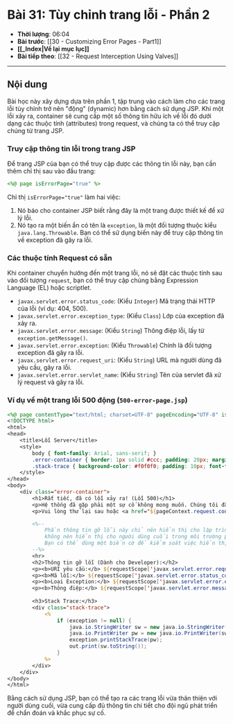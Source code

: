 # Bài 31: Tùy chỉnh trang lỗi - Phần 2

- **Thời lượng**: 06:04
- **Bài trước**: [[30 - Customizing Error Pages - Part1]]
- **[[_Index|Về lại mục lục]]**
- **Bài tiếp theo**: [[32 - Request Interception Using Valves]]

---

## Nội dung

Bài học này xây dựng dựa trên phần 1, tập trung vào cách làm cho các trang lỗi tùy chỉnh trở nên "động" (dynamic) hơn bằng cách sử dụng JSP. Khi một lỗi xảy ra, container sẽ cung cấp một số thông tin hữu ích về lỗi đó dưới dạng các thuộc tính (attributes) trong request, và chúng ta có thể truy cập chúng từ trang JSP.

### Truy cập thông tin lỗi trong trang JSP

Để trang JSP của bạn có thể truy cập được các thông tin lỗi này, bạn cần thêm chỉ thị sau vào đầu trang:

```jsp
<%@ page isErrorPage="true" %>
```

Chỉ thị `isErrorPage="true"` làm hai việc:
1.  Nó báo cho container JSP biết rằng đây là một trang được thiết kế để xử lý lỗi.
2.  Nó tạo ra một biến ẩn có tên là `exception`, là một đối tượng thuộc kiểu `java.lang.Throwable`. Bạn có thể sử dụng biến này để truy cập thông tin về exception đã gây ra lỗi.

### Các thuộc tính Request có sẵn

Khi container chuyển hướng đến một trang lỗi, nó sẽ đặt các thuộc tính sau vào đối tượng `request`, bạn có thể truy cập chúng bằng Expression Language (EL) hoặc scriptlet.

-   `javax.servlet.error.status_code`: (Kiểu `Integer`) Mã trạng thái HTTP của lỗi (ví dụ: 404, 500).
-   `javax.servlet.error.exception_type`: (Kiểu `Class`) Lớp của exception đã xảy ra.
-   `javax.servlet.error.message`: (Kiểu `String`) Thông điệp lỗi, lấy từ `exception.getMessage()`.
-   `javax.servlet.error.exception`: (Kiểu `Throwable`) Chính là đối tượng exception đã gây ra lỗi.
-   `javax.servlet.error.request_uri`: (Kiểu `String`) URL mà người dùng đã yêu cầu, gây ra lỗi.
-   `javax.servlet.error.servlet_name`: (Kiểu `String`) Tên của servlet đã xử lý request và gây ra lỗi.

### Ví dụ về một trang lỗi 500 động (`500-error-page.jsp`)

```jsp
<%@ page contentType="text/html; charset=UTF-8" pageEncoding="UTF-8" isErrorPage="true" %>
<!DOCTYPE html>
<html>
<head>
    <title>Lỗi Server</title>
    <style>
        body { font-family: Arial, sans-serif; }
        .error-container { border: 1px solid #ccc; padding: 20px; margin: 20px; }
        .stack-trace { background-color: #f0f0f0; padding: 10px; font-family: monospace; white-space: pre-wrap; }
    </style>
</head>
<body>
    <div class="error-container">
        <h1>Rất tiếc, đã có lỗi xảy ra! (Lỗi 500)</h1>
        <p>Hệ thống đã gặp phải một sự cố không mong muốn. Chúng tôi đã ghi nhận lại lỗi này và sẽ sớm khắc phục.</p>
        <p>Vui lòng thử lại sau hoặc <a href="${pageContext.request.contextPath}/">quay về trang chủ</a>.</p>

        <%-- 
            Phần thông tin gỡ lỗi này chỉ nên hiển thị cho lập trình viên,
            không nên hiển thị cho người dùng cuối trong môi trường production.
            Bạn có thể dùng một biến cờ để kiểm soát việc hiển thị này.
        --%>
        <hr>
        <h2>Thông tin gỡ lỗi (Dành cho Developer):</h2>
        <p><b>URI yêu cầu:</b> ${requestScope['javax.servlet.error.request_uri']}</p>
        <p><b>Mã lỗi:</b> ${requestScope['javax.servlet.error.status_code']}</p>
        <p><b>Loại Exception:</b> ${requestScope['javax.servlet.error.exception_type']}</p>
        <p><b>Thông điệp:</b> ${requestScope['javax.servlet.error.message']}</p>
        
        <h3>Stack Trace:</h3>
        <div class="stack-trace">
            <% 
                if (exception != null) {
                    java.io.StringWriter sw = new java.io.StringWriter();
                    java.io.PrintWriter pw = new java.io.PrintWriter(sw);
                    exception.printStackTrace(pw);
                    out.print(sw.toString());
                }
            %>
        </div>
    </div>
</body>
</html>
```

Bằng cách sử dụng JSP, bạn có thể tạo ra các trang lỗi vừa thân thiện với người dùng cuối, vừa cung cấp đủ thông tin chi tiết cho đội ngũ phát triển để chẩn đoán và khắc phục sự cố.
